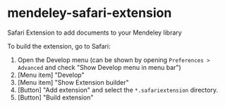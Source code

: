 # mendeley-safari-extension
Safari Extension to add documents to your Mendeley library

To build the extension, go to Safari:

1. Open the Develop menu (can be shown by opening `Preferences > Advanced` and check "Show Develop menu in menu bar")
2. [Menu item] "Develop"
3. [Menu item] "Show Extension builder"
4. [Button] "Add extension" and select the `*.safariextension` directory.
5. [Button] "Build extension"
